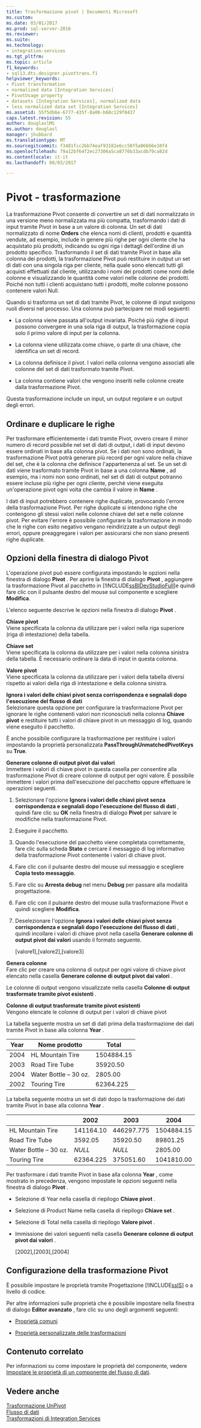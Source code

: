 ```yaml
---
title: Trasformazione pivot | Documenti Microsoft
ms.custom: 
ms.date: 03/01/2017
ms.prod: sql-server-2016
ms.reviewer: 
ms.suite: 
ms.technology:
- integration-services
ms.tgt_pltfrm: 
ms.topic: article
f1_keywords:
- sql13.dts.designer.pivottrans.f1
helpviewer_keywords:
- Pivot transformation
- normalized data [Integration Services]
- PivotUsage property
- datasets [Integration Services], normalized data
- less normalized data set [Integration Services]
ms.assetid: 55f5db6e-6777-435f-8a06-b68c129f8437
caps.latest.revision: 55
author: douglaslMS
ms.author: douglasl
manager: jhubbard
ms.translationtype: MT
ms.sourcegitcommit: f3481fcc2bb74eaf93182e6cc58f5a06666e10f4
ms.openlocfilehash: 79a12bf64f2ec27306a5ca8776b33acdb79ca82d
ms.contentlocale: it-it
ms.lasthandoff: 08/03/2017

---
```

# <a name="pivot-transformation"></a>Pivot - trasformazione
  La trasformazione Pivot consente di convertire un set di dati normalizzato in una versione meno normalizzata ma più compatta, trasformando i dati di input tramite Pivot in base a un valore di colonna. Un set di dati normalizzato di nome **Orders** che elenca nomi di clienti, prodotti e quantità vendute, ad esempio, include in genere più righe per ogni cliente che ha acquistato più prodotti, indicando su ogni riga i dettagli dell'ordine di un prodotto specifico. Trasformando il set di dati tramite Pivot in base alla colonna dei prodotti, la trasformazione Pivot può restituire in output un set di dati con una singola riga per cliente, nella quale sono elencati tutti gli acquisti effettuati dal cliente, utilizzando i nomi dei prodotti come nomi delle colonne e visualizzando le quantità come valori nelle colonne dei prodotti. Poiché non tutti i clienti acquistano tutti i prodotti, molte colonne possono contenere valori Null.  
  
 Quando si trasforma un set di dati tramite Pivot, le colonne di input svolgono ruoli diversi nel processo. Una colonna può partecipare nei modi seguenti:  
  
-   La colonna viene passata all'output invariata. Poiché più righe di input possono convergere in una sola riga di output, la trasformazione copia solo il primo valore di input per la colonna.  
  
-   La colonna viene utilizzata come chiave, o parte di una chiave, che identifica un set di record.  
  
-   La colonna definisce il pivot. I valori nella colonna vengono associati alle colonne del set di dati trasformato tramite Pivot.  
  
-   La colonna contiene valori che vengono inseriti nelle colonne create dalla trasformazione Pivot.  
  
 Questa trasformazione include un input, un output regolare e un output degli errori.  
  
## <a name="sort-and-duplicate-rows"></a>Ordinare e duplicare le righe  
 Per trasformare efficientemente i dati tramite Pivot, ovvero creare il minor numero di record possibile nel set di dati di output, i dati di input devono essere ordinati in base alla colonna pivot. Se i dati non sono ordinati, la trasformazione Pivot potrà generare più record per ogni valore nella chiave del set, che è la colonna che definisce l'appartenenza al set. Se un set di dati viene trasformato tramite Pivot in base a una colonna **Name** , ad esempio, ma i nomi non sono ordinati, nel set di dati di output potranno essere incluse più righe per ogni cliente, perché viene eseguita un'operazione pivot ogni volta che cambia il valore in **Name** .  
  
 I dati di input potrebbero contenere righe duplicate, provocando l'errore della trasformazione Pivot. Per righe duplicate si intendono righe che contengono gli stessi valori nelle colonne chiave del set e nelle colonne pivot. Per evitare l'errore è possibile configurare la trasformazione in modo che le righe con esito negativo vengano reindirizzate a un output degli errori, oppure preaggregare i valori per assicurarsi che non siano presenti righe duplicate.  
  
##  <a name="options"></a> Opzioni della finestra di dialogo Pivot  
 L'operazione pivot può essere configurata impostando le opzioni nella finestra di dialogo **Pivot** . Per aprire la finestra di dialogo **Pivot** , aggiungere la trasformazione Pivot al pacchetto in [!INCLUDE[ssBIDevStudioFull](../../../includes/ssbidevstudiofull-md.md)]e quindi fare clic con il pulsante destro del mouse sul componente e scegliere **Modifica**.  
  
 L'elenco seguente descrive le opzioni nella finestra di dialogo **Pivot** .  
  
 **Chiave pivot**  
 Viene specificata la colonna da utilizzare per i valori nella riga superiore (riga di intestazione) della tabella.  
  
 **Chiave set**  
 Viene specificata la colonna da utilizzare per i valori nella colonna sinistra della tabella. È necessario ordinare la data di input in questa colonna.  
  
 **Valore pivot**  
 Viene specificata la colonna da utilizzare per i valori della tabella diversi rispetto ai valori della riga di intestazione e della colonna sinistra.  
  
 **Ignora i valori delle chiavi pivot senza corrispondenza e segnalali dopo l'esecuzione del flusso di dati**  
 Selezionare questa opzione per configurare la trasformazione Pivot per ignorare le righe contenenti valori non riconosciuti nella colonna **Chiave pivot** e restituire tutti i valori di chiave pivot in un messaggio di log, quando viene eseguito il pacchetto.  
  
 È anche possibile configurare la trasformazione per restituire i valori impostando la proprietà personalizzata **PassThroughUnmatchedPivotKeys** su **True**.  
  
 **Generare colonne di output pivot dai valori**  
 Immettere i valori di chiave pivot in questa casella per consentire alla trasformazione Pivot di creare colonne di output per ogni valore. È possibile immettere i valori prima dell'esecuzione del pacchetto oppure effettuare le operazioni seguenti.  
  
1.  Selezionare l'opzione **Ignora i valori delle chiavi pivot senza corrispondenza e segnalali dopo l'esecuzione del flusso di dati** , quindi fare clic su **OK** nella finestra di dialogo **Pivot** per salvare le modifiche nella trasformazione Pivot.  
  
2.  Eseguire il pacchetto.  
  
3.  Quando l'esecuzione del pacchetto viene completata correttamente, fare clic sulla scheda **Stato** e cercare il messaggio di log informativo della trasformazione Pivot contenente i valori di chiave pivot.  
  
4.  Fare clic con il pulsante destro del mouse sul messaggio e scegliere **Copia testo messaggio**.  
  
5.  Fare clic su **Arresta debug** nel menu **Debug** per passare alla modalità progettazione.  
  
6.  Fare clic con il pulsante destro del mouse sulla trasformazione Pivot e quindi scegliere **Modifica**.  
  
7.  Deselezionare l'opzione **Ignora i valori delle chiavi pivot senza corrispondenza e segnalali dopo l'esecuzione del flusso di dati** , quindi incollare i valori di chiave pivot nella casella **Generare colonne di output pivot dai valori** usando il formato seguente.  
  
     [valore1],[valore2],[valore3]  
  
 **Genera colonne**  
 Fare clic per creare una colonna di output per ogni valore di chiave pivot elencato nella casella **Generare colonne di output pivot dai valori** .  
  
 Le colonne di output vengono visualizzate nella casella **Colonne di output trasformate tramite pivot esistenti** .  
  
 **Colonne di output trasformate tramite pivot esistenti**  
 Vengono elencate le colonne di output per i valori di chiave pivot  
  
 La tabella seguente mostra un set di dati prima della trasformazione dei dati tramite Pivot in base alla colonna **Year** .  
  
|Year|Nome prodotto|Total|  
|----------|------------------|-----------|  
|2004|HL Mountain Tire|1504884.15|  
|2003|Road Tire Tube|35920.50|  
|2004|Water Bottle – 30 oz.|2805.00|  
|2002|Touring Tire|62364.225|  
  
 La tabella seguente mostra un set di dati dopo la trasformazione dei dati tramite Pivot in base alla colonna **Year** .  
  
||2002|2003|2004|  
|-|----------|----------|----------|  
|HL Mountain Tire|141164.10|446297.775|1504884.15|  
|Road Tire Tube|3592.05|35920.50|89801.25|  
|Water Bottle – 30 oz.|*NULL*|*NULL*|2805.00|  
|Touring Tire|62364.225|375051.60|1041810.00|  
  
 Per trasformare i dati tramite Pivot in base alla colonna **Year** , come mostrato in precedenza, vengono impostate le opzioni seguenti nella finestra di dialogo **Pivot** .  
  
-   Selezione di Year nella casella di riepilogo **Chiave pivot** .  
  
-   Selezione di Product Name nella casella di riepilogo **Chiave set** .  
  
-   Selezione di Total nella casella di riepilogo **Valore pivot** .  
  
-   Immissione dei valori seguenti nella casella **Generare colonne di output pivot dai valori** .  
  
     [2002],[2003],[2004]  
  
## <a name="configuration-of-the-pivot-transformation"></a>Configurazione della trasformazione Pivot  
 È possibile impostare le proprietà tramite Progettazione [!INCLUDE[ssIS](../../../includes/ssis-md.md)] o a livello di codice.  
  
 Per altre informazioni sulle proprietà che è possibile impostare nella finestra di dialogo **Editor avanzato** , fare clic su uno degli argomenti seguenti:  
  
-   [Proprietà comuni](http://msdn.microsoft.com/library/51973502-5cc6-4125-9fce-e60fa1b7b796)  
  
-   [Proprietà personalizzate delle trasformazioni](../../../integration-services/data-flow/transformations/transformation-custom-properties.md)  
  
## <a name="related-content"></a>Contenuto correlato  
 Per informazioni su come impostare le proprietà del componente, vedere [Impostare le proprietà di un componente del flusso di dati](../../../integration-services/data-flow/set-the-properties-of-a-data-flow-component.md).  
  
## <a name="see-also"></a>Vedere anche  
 [Trasformazione UnPivot](../../../integration-services/data-flow/transformations/unpivot-transformation.md)   
 [Flusso di dati](../../../integration-services/data-flow/data-flow.md)   
 [Trasformazioni di Integration Services](../../../integration-services/data-flow/transformations/integration-services-transformations.md)  
  
  
